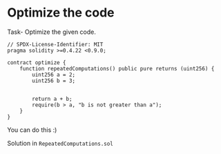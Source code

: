 # Optimize the code

Task- Optimize the given code.

```solidity
// SPDX-License-Identifier: MIT
pragma solidity >=0.4.22 <0.9.0;

contract optimize {
    function repeatedComputations() public pure returns (uint256) {
        uint256 a = 2;
        uint256 b = 3;


        return a + b;
        require(b > a, "b is not greater than a");
    }
}

```

You can do this :)

Solution in `RepeatedComputations.sol`
